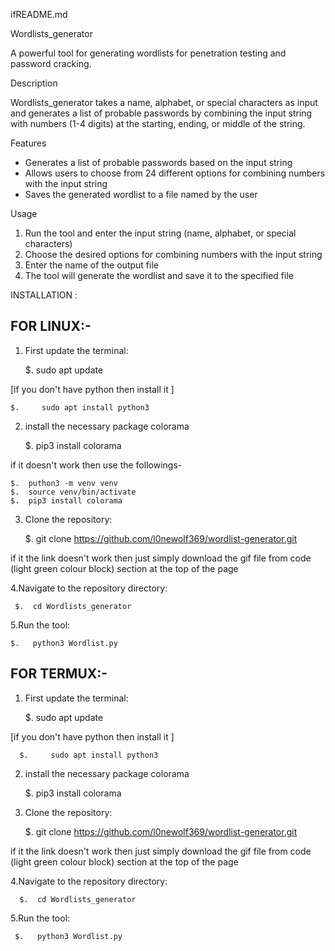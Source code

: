 ifREADME.md

Wordlists_generator

A powerful tool for generating wordlists for penetration testing and password cracking.

Description

Wordlists_generator takes a name, alphabet, or special characters as input and generates a list of probable passwords by combining the input string with numbers (1-4 digits) at the starting, ending, or middle of the string.

Features

- Generates a list of probable passwords based on the input string
- Allows users to choose from 24 different options for combining numbers with the input string
- Saves the generated wordlist to a file named by the user

Usage

1. Run the tool and enter the input string (name, alphabet, or special characters)
2. Choose the desired options for combining numbers with the input string
3. Enter the name of the output file
4. The tool will generate the wordlist and save it to the specified file


INSTALLATION : 



FOR LINUX:-
-------------



1. First update the terminal:

    $.      sudo apt update

  [if you don't have python then install it ]
 
    $.     sudo apt install python3    

2. install the necessary package colorama

    $.      pip3 install colorama
 
if it doesn't work then use the followings-

    $.  puthon3 -m venv venv
    $.  source venv/bin/activate
    $.  pip3 install colorama

3. Clone the repository:    
  
    $.  git clone https://github.com/l0newolf369/wordlist-generator.git

if it the link doesn't work then just simply download the gif file from code (light green colour block) section at the top of the page

4.Navigate to the repository directory:

     $.  cd Wordlists_generator

5.Run the tool: 

    $.   python3 Wordlist.py





FOR TERMUX:-
-----------------


1. First update the terminal:

      $.      sudo apt update

  [if you don't have python then install it ]
 
      $.     sudo apt install python3    

2. install the necessary package colorama

      $.      pip3 install colorama


3. Clone the repository:    
  
      $.  git clone https://github.com/l0newolf369/wordlist-generator.git

if it the link doesn't work then just simply download the gif file from code (light green colour block) section at the top of the page

4.Navigate to the repository directory:

      $.  cd Wordlists_generator

5.Run the tool: 

     $.   python3 Wordlist.py



